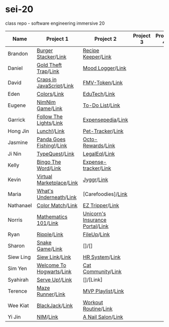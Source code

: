 # sei-20
class repo - software engineering immersive 20

| Name | Project 1 | Project 2 | Project 3 | Project 4 |
| ---- | --------- |---------- | --------- | --------- |
| Brandon |[Burger Stacker](https://datguyrhy.github.io/)/[Link](https://github.com/datguyrhy/datguyrhy.github.io)|[Recipe Keeper](https://github.com/datguyrhy/recipe-keep)/[Link](https://github.com/datguyrhy/recipe-keep)|||
| Daniel |[Gold Theft Trap](https://dannyozh.github.io/Gold-Theft-Trap/)/[Link](https://github.com/dannyozh/Gold-Theft-Trap/)|[Mood Logger](https://mysterious-cove-50978.herokuapp.com/)/[Link](https://github.com/dannyozh/SEI-20-Project-2-Mood-logger)|||
| David |[Craps in JavaScript](https://david-sg.github.io/craps-in-javascript-v2/)/[Link](https://github.com/david-sg/craps-in-javascript-v2)|[FMV-Token](https://protected-chamber-58442.herokuapp.com/)/[Link](https://github.com/david-sg/FMV-Token)|||
| Eden |[Colors](https://edenlim.github.io/GAProject1-Colors/)/[Link](https://github.com/edenlim/GAProject1-Colors)|[EduTech](https://its-meta.herokuapp.com/)/[Link](https://github.com/edenlim/edutech)|||
| Eugene |[NimNim Game](https://eugenetan9.github.io/Project-1/index.html)/[Link](https://github.com/EugeneTan9/Project-1)|[To-Do List](https://dry-thicket-78732.herokuapp.com/login)/[Link](https://github.com/EugeneTan9/Project-2)|||
| Garrick |[Follow The Lights](https://garricktgh.github.io/Follow-the-lights/)/[Link](https://github.com/Garricktgh/Follow-the-lights)|[Expensepedia](https://expensepedia.herokuapp.com/)/[Link](https://github.com/Garricktgh/expensepedia)|||
| Hong Jin |[Lunch!](https://lhjd.github.io/sei-20/)/[Link](https://github.com/lhjd/sei-20)|[Pet-Tracker](https://evening-lake-51676.herokuapp.com/)/[Link](https://github.com/lhjd/pet-tracker)|||
| Jasmine |[Panda Goes Fishing!](https://jasminesis.github.io/panda-fishing/)/[Link](https://github.com/jasminesis/panda-fishing)|[Octo-Rewards](https://octo-rewards.herokuapp.com/)/[Link](https://github.com/jasminesis/octo-rewards)|||
| Ji Nin |[TypeQuest](https://woofborn.github.io/TypeQuest/)/[Link](https://github.com/woofborn/TypeQuest)|[LegalEql](https://damp-earth-01803.herokuapp.com/)/[Link](https://github.com/woofborn/legalEql)|||
| Kelly |[Bingo The Word](https://kellylimmm.github.io/Bingo-The-Word/)/[Link](https://github.com/kellylimmm/Bingo-The-Word)|[Expense-tracker](https://gentle-inlet-58155.herokuapp.com/login)/[Link](https://github.com/kellylimmm/sei-20)|||
| Kevin |[Virtual Marketplace](https://kevinngth.github.io/Project-1-Game/)/[Link](https://github.com/kevinngth/Project-1-Game)|[Jyggr](https://jyggr.herokuapp.com/)/[Link](https://github.com/kevinngth/project-2-App)|||
| Maria |[What's Underneath](https://mau-dev.github.io/Project1-What-is-underneath/)/[Link](https://github.com/mau-dev/Project1-What-is-underneath)|[Carefoodies]/[Link](https://github.com/mau-dev/Carefoodies)|||
| Nathanael |[Color Match](https://nathanaeltan.github.io/color-match/)/[Link](https://github.com/nathanaeltan/color-match)|[EZ Tripper](https://lit-falls-64728.herokuapp.com/welcome)/[Link](https://github.com/nathanaeltan/Project-2)|||
| Norris |[Mathematics 101](https://deetrax.github.io/project1/)/[Link](https://github.com/DeeTrax/project1)|[Unicorn's Insurance Portal](https://pure-peak-59683.herokuapp.com/)/[Link](https://github.com/DeeTrax/mvc-template)|||
| Ryan |[Ripple](https://ryanrjyeo.github.io/Ripple/)/[Link](https://github.com/RyanRJyeo/Ripple)|[FileUp](https://fileupp.herokuapp.com/)/[Link](https://github.com/RyanRJyeo/fileup)|||
| Sharon |[Snake Game](https://sharxn13.github.io/Project-1/)/[Link](https://github.com/Sharxn13/Project-1)|[]/[]|||
| Siew Ling |[Siew Link](https://tansiewling-hotmail.github.io/save-the-earth/)/[Link](https://github.com/tansiewling-hotmail/save-the-earth)|[HR System](https://morning-brook-24534.herokuapp.com/)/[Link](https://github.com/tansiewling-hotmail/hr_system)|||
| Sim Yen |[Welcome To Hogwarts](https://simyen.github.io/welcome-to-hogwarts/)/[Link](https://github.com/SimYen/welcome-to-hogwarts)|[Cat Community](https://feedr-community.herokuapp.com/)/[Link](https://github.com/SimYen/cat-community)|||
| Syahirah |[Serve Up!](https://animaguscat.github.io/project-1/)/[Link](https://github.com/AnimagusCat/project-1)|[]/[Link]|||
| Terence |[Maze Runner](https://reshinto.github.io/maze_runner/)/[Link](https://github.com/reshinto/maze_runner)|[MVP Playlist](https://chrome.google.com/webstore/detail/mvpplaylist/ahlbpejoldepcdidbijooihlmkgokoil)/[Link](https://github.com/reshinto/mvp_playlist_server)|||
| Wee Kiat |[BlackJack](https://weekiattan.github.io/Project-1-Blackjack/index.html)/[Link](https://github.com/weekiattan/Project-1-Blackjack)|[Workout Routine](https://fierce-oasis-56677.herokuapp.com/)/[Link](https://github.com/weekiattan/project2-workout-routine)|||
| Yi Jin |[NIM](https://wongyijin8183.github.io/SEI-Project1-NIM/)/[Link](https://github.com/wongyijin8183/SEI-Project1-NIM)|[A Nail Salon](https://boiling-dawn-89574.herokuapp.com/)/[Link](https://github.com/wongyijin8183/SEI_Project2_Nail)|||






